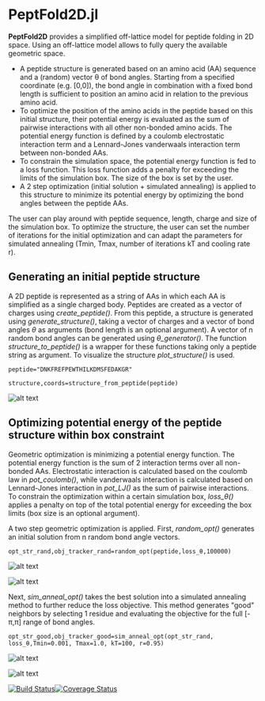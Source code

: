 
# PeptFold2D.jl

**PeptFold2D** provides a simplified off-lattice model for peptide folding in 2D space. Using an off-lattice model allows to fully query the available geometric space.
- A peptide structure is generated based on an amino acid (AA) sequence and a (random) vector θ of bond angles. Starting from a specified coordinate (e.g. [0,0]), the bond angle in combination with a fixed bond length is sufficient to position an amino acid in relation to the previous amino acid.
- To optimize the position of the amino acids in the peptide based on this initial structure, their potential energy is evaluated as the sum of pairwise interactions with all other non-bonded amino acids. The potential energy function is defined by a coulomb electrostatic interaction term and a Lennard-Jones vanderwaals interaction term between non-bonded AAs.
- To constrain the simulation space, the potential energy function is fed to a loss function. This loss function adds a penalty for exceeding the limits of the simulation box. The size of the box is set by the user.
- A 2 step optimization (initial solution + simulated annealing) is applied to this structure to minimize its potential energy by optimizing the bond angles between the peptide AAs.

The user can play around with peptide sequence, length, charge and size of the simulation box. To optimize the structure, the user can set the number of iterations for the initial optimization and can adapt the parameters for simulated annealing (Tmin, Tmax, number of iterations kT and cooling rate r).

## Generating an initial peptide structure

A 2D peptide is represented as a string of AAs in which each AA is simplified as a single charged body. Peptides are created as a vector of charges using *create\_peptide()*. From this peptide, a structure is generated using *generate\_structure()*, taking a vector of charges and a vector of bond angles *θ* as arguments (bond length is an optional argument). A vector of n random bond angles can be generated using *θ\_generator()*. The function *structure\_to\_peptide()* is a wrapper for these functions taking only a peptide string as argument. To visualize the structure *plot\_structure()* is used.

`peptide="DNKFREFPEWTHILKDMSFEDAKGR"`

`structure,coords=structure_from_peptide(peptide)`

![alt text](https://github.com/vandeveldet/PeptFold2D.jl/blob/tree/master/notebook/peptide_start.png)

## Optimizing potential energy of the peptide structure within box constraint

Geometric optimization is minimizing a potential energy function. The potential energy function is the sum of 2 interaction terms over all non-bonded AAs. Electrostatic  interaction is calculated based on the coulomb law in *pot\_coulomb()*, while vanderwaals interaction is calculated based on Lennard-Jones interaction in *pot\_LJ()* as the sum of pairwise interactions. To constrain the optimization within a certain simulation box, *loss\_θ()* applies a penalty on top of the total potential energy for exceeding the box limits (box size is an optional argument).

A two step geometric optimization is applied. First, *random\_opt()* generates an initial solution from n random bond angle vectors.

`opt_str_rand,obj_tracker_rand=random_opt(peptide,loss_θ,100000)`

![alt text](https://github.com/vandeveldet/PeptFold2D.jl/blob/tree/master/notebook/peptide_init.png)

![alt text](https://github.com/vandeveldet/PeptFold2D.jl/blob/tree/master/notebook/track_step1.png)

Next, *sim\_anneal\_opt()* takes the best solution into a simulated annealing method to further reduce the loss objective. This method generates \"good\" neighbors by selecting 1 residue and evaluating the objective for the full [-π,π] range of bond angles.

`opt_str_good,obj_tracker_good=sim_anneal_opt(opt_str_rand, loss_θ,Tmin=0.001, Tmax=1.0, kT=100, r=0.95)`

![alt text](https://github.com/vandeveldet/PeptFold2D.jl/blob/tree/master/notebook/peptide_opt.png)

![alt text](https://github.com/vandeveldet/PeptFold2D.jl/blob/tree/master/notebook/track_step2.png)

[![Build Status](https://travis-ci.org/MichielStock/STMOZOO.svg?branch=master)](https://travis-ci.org/MichielStock/STMOZOO)[![Coverage Status](https://coveralls.io/repos/github/MichielStock/STMOZOO/badge.svg?branch=master)](https://coveralls.io/github/MichielStock/STMOZOO?branch=master)
